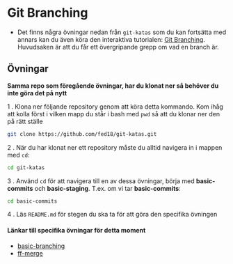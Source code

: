 # Git Branching

* Det finns några övningar nedan från  `git-katas` som du kan fortsätta med annars kan du även köra den interaktiva tutorialen: [Git Branching](https://learngitbranching.js.org/). Huvudsaken är att du får ett övergripande grepp om vad en branch är.

## Övningar 

**Samma repo som föregående övningar, har du klonat ner så behöver du inte göra det på nytt**

1 . Klona ner följande repository genom att köra detta kommando. Kom ihåg att kolla först i vilken mapp du står i bash med `pwd` så att du klonar ner den på rätt ställe
```bash
git clone https://github.com/fed18/git-katas.git
```
2 . När du har klonat ner ett repository måste du alltid navigera in i mappen med `cd`:
```bash
cd git-katas
```
3 . Använd `cd` för att navigera till en av dessa övningar, börja med **basic-commits** och **basic-staging**. T.ex. om vi tar **basic-commits**:
```bash
cd basic-commits
```
4 . Läs `README.md` för stegen du ska ta för att göra den specifika övningen

#### Länkar till specifika övningar för detta moment

* [basic-branching](https://github.com/fed18/git-katas/tree/master/basic-branching)
* [ff-merge](https://github.com/fed18/git-katas/tree/master/ff-merge)